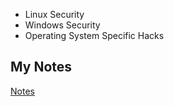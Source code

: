 - Linux Security
- Windows Security
- Operating System Specific Hacks
## My Notes
[Notes](mynotes/operating-system-security-notes.md)

